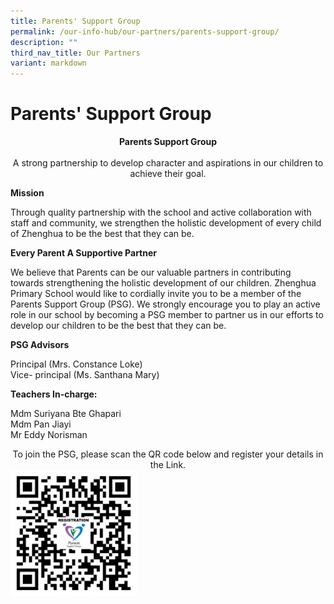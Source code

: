 ```yaml
---
title: Parents' Support Group
permalink: /our-info-hub/our-partners/parents-support-group/
description: ""
third_nav_title: Our Partners
variant: markdown
---
```

# Parents' Support Group

<center><b>Parents Support Group</b><br><br>A strong partnership to develop character and aspirations in our children to achieve their goal.</center>  

**Mission**

Through quality partnership with the school and active collaboration with staff and community, we strengthen the holistic development of every child of Zhenghua to be the best that they can be.


**Every Parent A Supportive Partner**

We believe that Parents can be our valuable partners in contributing towards strengthening the holistic development of our children. Zhenghua Primary School would like to cordially invite you to be a member of the Parents Support Group (PSG). We strongly encourage you to play an active role in our school by becoming a PSG member to partner us in our efforts to develop our children to be the best that they can be.



**PSG Advisors**

Principal (Mrs. Constance Loke)   
Vice- principal (Ms. Santhana Mary)

  

**Teachers In-charge:**

Mdm Suriyana Bte Ghapari   
Mdm Pan Jiayi   
Mr Eddy Norisman

  
<center>To join the PSG, please scan the QR code below and register your details in the Link.</center>

<img src="/images/Our%20info%20hub/psg2022.png" style="width:40%">